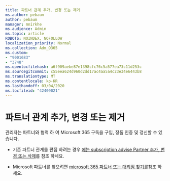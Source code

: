 ```yaml
---
title: 파트너 관계 추가, 변경 또는 제거
ms.author: pebaum
author: pebaum
manager: mnirkhe
ms.audience: Admin
ms.topic: article
ROBOTS: NOINDEX, NOFOLLOW
localization_priority: Normal
ms.collection: Adm_O365
ms.custom:
- "9001683"
- "3748"
ms.openlocfilehash: a6f909aebe87e1398cfc76c5a577ea73c11d253c
ms.sourcegitcommit: c55eea624d960d2dd17ac4aa5a4c23e34e6443b8
ms.translationtype: MT
ms.contentlocale: ko-KR
ms.lasthandoff: 03/04/2020
ms.locfileid: "42409021"
---
```

# <a name="add-change-or-remove-a-partner-relationship"></a>파트너 관계 추가, 변경 또는 제거

관리자는 파트너와 협력 하 여 Microsoft 365 구독을 구입, 정품 인증 및 갱신할 수 있습니다. 

- 기존 파트너 관계를 편집 하려는 경우 [에는 subscription advise Partner 추가, 변경 또는 삭제](https://docs.microsoft.com/microsoft-365/admin/misc/add-partner?view=o365-worldwide)를 참조 하세요. 

- Microsoft 파트너를 찾으려면 [microsoft 365 파트너 또는 대리점 찾기를](https://docs.microsoft.com/microsoft-365/admin/manage/find-your-partner-or-reseller?view=o365-worldwide)참조 하세요. 
